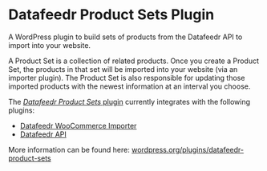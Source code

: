# Datafeedr Product Sets Plugin

A WordPress plugin to build sets of products from the Datafeedr API to import into your website.

A Product Set is a collection of related products. Once you create a Product Set, the products in that set will be imported into your website (via an importer plugin). The Product Set is also responsible for updating those imported products with the newest information at an interval you choose.

The [*Datafeedr Product Sets* plugin](https://wordpress.org/plugins/datafeedr-product-sets/) currently integrates with the following plugins:

* [Datafeedr WooCommerce Importer](https://wordpress.org/plugins/datafeedr-woocommerce-importer/)
* [Datafeedr API](https://wordpress.org/plugins/datafeedr-api/)

More information can be found here: [wordpress.org/plugins/datafeedr-product-sets](https://wordpress.org/plugins/datafeedr-product-sets/)